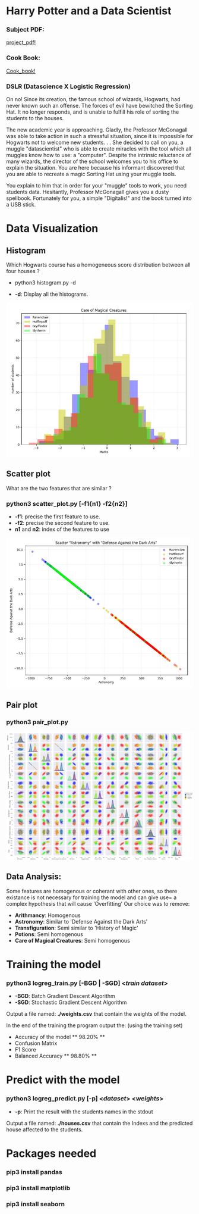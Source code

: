 # Harry Potter and a Data Scientist

### Subject PDF:
[project_pdf!](https://github.com/XD-OB/DSLR/blob/master/ressources/subject.en.pdf)

### Cook Book:
[Cook_book!](https://github.com/XD-OB/DSLR/blob/master/ressources/nootboot.ipynb)

### DSLR (Datascience X Logistic Regression)

On no! Since its creation, the famous school of wizards, Hogwarts, had never known such an offense. The forces of evil have bewitched the Sorting Hat.
It no longer responds, and is unable to fulfill his role of sorting the students to the houses.

The new academic year is approaching. Gladly, the Professor McGonagall was able to take action in such a stressful situation, since it is impossible for Hogwarts not to welcome new students. . . She decided to call on you, a muggle "datascientist" who is able to create miracles with the tool which all muggles know how to use: a "computer".
Despite the intrinsic reluctance of many wizards, the director of the school welcomes you to his office to explain the situation. You are here because his informant discovered
that you are able to recreate a magic Sorting Hat using your muggle tools.

You explain to him that in order for your "muggle" tools to work, you need students data. Hesitantly, Professor McGonagall gives you a dusty spellbook. Fortunately for you, a simple "Digitalis!" and the book turned into a USB stick.

# Data Visualization
## Histogram
Which Hogwarts course has a homogeneous score distribution between all four houses ?

- python3 histogram.py -d
*   **-d**: Display all the histograms.

![Screen Shot 1](https://github.com/XD-OB/DSLR/blob/master/ressources/hist.JPG)

## Scatter plot
What are the two features that are similar ?

### python3 scatter_plot.py [-f1{n1}  -f2{n2}]
*   **-f1**: precise the first feature to use.
*   **-f2**: precise the second feature to use.
*   **n1** and **n2**: index of the features to use

![Screen Shot 2](https://github.com/XD-OB/DSLR/blob/master/ressources/scatter.JPG)


## Pair plot
### python3 pair_plot.py

![Screen Shot 3](https://github.com/XD-OB/DSLR/blob/master/ressources/pplot.JPG)


## Data Analysis:

Some features are homogenous or coherant with other ones, so there existance is not necessary for training the model and can give use= a complex hypothesis that will cause 'Overfitting' Our choice was to remove:
- **Arithmancy**: Homogenous
- **Astronomy**:  Similar to 'Defense Against the Dark Arts'
- **Transfiguration**:  Semi similar to 'History of Magic'
- **Potions**:  Semi homogenous
- **Care of Magical Creatures**:  Semi homogenous


# Training the model

### python3 logreg_train.py [-BGD | -SGD] <_train dataset_>
*   **-BGD**: Batch Gradient Descent Algorithm
*   **-SGD**: Stochastic Gradient Descent Algorithm

Output a file named: **./weights.csv** that contain the weights of the model.

In the end of the training the program output the: (using the training set)
- Accuracy of the model ** 98.20% ** 
- Confusion Matrix
- F1 Score
- Balanced Accuracy ** 98.80% **


# Predict with the model

### python3 logreg_predict.py [-p] <_dataset_> <_weights_>
*   **-p**: Print the result with the students names in the stdout

Output a file named: **./houses.csv** that contain the Indexs and the predicted house affected to the students.


# Packages needed
### pip3 install pandas
### pip3 install matplotlib
### pip3 install seaborn
